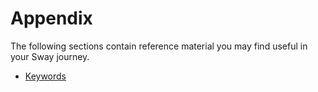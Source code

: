 # Appendix

The following sections contain reference material you may find useful in your Sway journey.

- [Keywords](./keywords.md)
